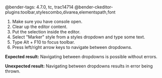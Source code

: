 @bender-tags: 4.7.0, tc, trac14714
@bender-ckeditor-plugins:toolbar,stylescombo,divarea,elementspath,font

1. Make sure you have console open.
1. Clear up the editor content.
1. Put the selection inside the editor.
1. Select "Marker" style from a styles dropdown and type some text.
1. Type Alt + F10 to focus toolbar.
1. Press left/right arrow keys to navigate between dropdowns.

**Expected result:**
Navigating between dropdowns is possible without errors.

**Unexpected result:**
Navigating between dropdowns results in error being thrown.
